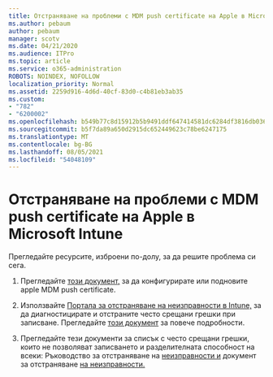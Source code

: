 ```yaml
---
title: Отстраняване на проблеми с MDM push certificate на Apple в Microsoft Intune
ms.author: pebaum
author: pebaum
manager: scotv
ms.date: 04/21/2020
ms.audience: ITPro
ms.topic: article
ms.service: o365-administration
ROBOTS: NOINDEX, NOFOLLOW
localization_priority: Normal
ms.assetid: 2259d916-4d6d-40cf-83d0-c4b81eb3ab35
ms.custom:
- "782"
- "6200002"
ms.openlocfilehash: b549b77c8d15912b5b9491ddf647414581dc6284df3816db0368bbc8470346eb
ms.sourcegitcommit: b5f7da89a650d2915dc652449623c78be6247175
ms.translationtype: MT
ms.contentlocale: bg-BG
ms.lasthandoff: 08/05/2021
ms.locfileid: "54048109"
---
```

# <a name="troubleshoot-issues-with-apple-mdm-push-certificate-in-microsoft-intune"></a>Отстраняване на проблеми с MDM push certificate на Apple в Microsoft Intune

Прегледайте ресурсите, изброени по-долу, за да решите проблема си сега.
  
1. Прегледайте [този документ,](https://docs.microsoft.com/intune/apple-mdm-push-certificate-get) за да конфигурирате или подновите apple MDM push certificate.

2. Използвайте [Портала за отстраняване на неизправности в Intune,](https://devicemanagement.microsoft.com/#blade/Microsoft_Intune_DeviceSettings/TroubleshootBlade) за да диагностицирате и отстраните често срещани грешки при записване. Прегледайте [този документ](https://docs.microsoft.com/intune/help-desk-operators) за повече подробности.

3. Прегледайте тези документи за списък с често срещани грешки, които не позволяват записването и разделителната способност на всеки: Ръководство за отстраняване на [неизправности и](https://support.microsoft.com/help/4039809/troubleshooting-ios-device-enrollment-in-intune) документ за отстраняване [на неизправности.](https://docs.microsoft.com/troubleshoot/mem/intune/troubleshoot-device-enrollment-in-intune)
